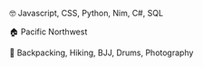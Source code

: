 🤓 Javascript, CSS, Python, Nim, C#, SQL

🏠 Pacific Northwest

🤹 Backpacking, Hiking, BJJ, Drums, Photography
